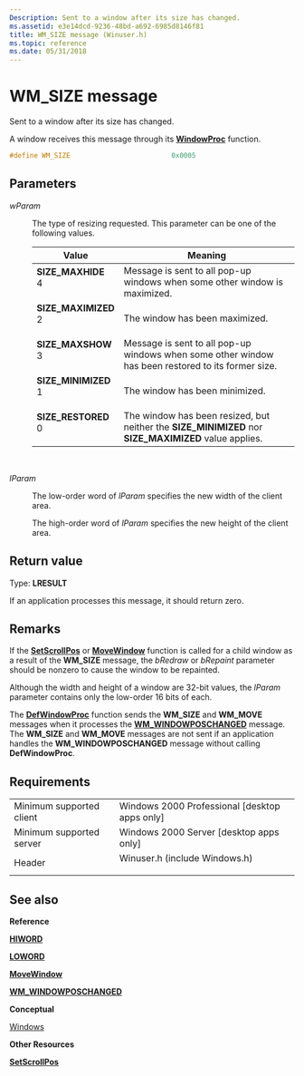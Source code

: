 ```yaml
---
Description: Sent to a window after its size has changed.
ms.assetid: e3e14dcd-9236-48bd-a692-6985d8146f81
title: WM_SIZE message (Winuser.h)
ms.topic: reference
ms.date: 05/31/2018
---
```


# WM\_SIZE message

Sent to a window after its size has changed.

A window receives this message through its [**WindowProc**](https://msdn.microsoft.com/library/ms633573(v=VS.85).aspx) function.


```C++
#define WM_SIZE                         0x0005
```



## Parameters

<dl> <dt>

*wParam* 
</dt> <dd>

The type of resizing requested. This parameter can be one of the following values.



| Value                                                                                                                                                                                                                   | Meaning                                                                                                            |
|-------------------------------------------------------------------------------------------------------------------------------------------------------------------------------------------------------------------------|--------------------------------------------------------------------------------------------------------------------|
| <span id="SIZE_MAXHIDE"></span><span id="size_maxhide"></span><dl> <dt>**SIZE\_MAXHIDE**</dt> <dt>4</dt> </dl>       | Message is sent to all pop-up windows when some other window is maximized.<br/>                              |
| <span id="SIZE_MAXIMIZED"></span><span id="size_maximized"></span><dl> <dt>**SIZE\_MAXIMIZED**</dt> <dt>2</dt> </dl> | The window has been maximized.<br/>                                                                          |
| <span id="SIZE_MAXSHOW"></span><span id="size_maxshow"></span><dl> <dt>**SIZE\_MAXSHOW**</dt> <dt>3</dt> </dl>       | Message is sent to all pop-up windows when some other window has been restored to its former size.<br/>      |
| <span id="SIZE_MINIMIZED"></span><span id="size_minimized"></span><dl> <dt>**SIZE\_MINIMIZED**</dt> <dt>1</dt> </dl> | The window has been minimized.<br/>                                                                          |
| <span id="SIZE_RESTORED"></span><span id="size_restored"></span><dl> <dt>**SIZE\_RESTORED**</dt> <dt>0</dt> </dl>    | The window has been resized, but neither the **SIZE\_MINIMIZED** nor **SIZE\_MAXIMIZED** value applies.<br/> |



 

</dd> <dt>

*lParam* 
</dt> <dd>

The low-order word of *lParam* specifies the new width of the client area.

The high-order word of *lParam* specifies the new height of the client area.

</dd> </dl>

## Return value

Type: **LRESULT**

If an application processes this message, it should return zero.

## Remarks

If the [**SetScrollPos**](https://msdn.microsoft.com/library/Cc411085(v=MSDN.10).aspx) or [**MoveWindow**](https://msdn.microsoft.com/library/ms633534(v=VS.85).aspx) function is called for a child window as a result of the **WM\_SIZE** message, the *bRedraw* or *bRepaint* parameter should be nonzero to cause the window to be repainted.

Although the width and height of a window are 32-bit values, the *lParam* parameter contains only the low-order 16 bits of each.

The [**DefWindowProc**](https://msdn.microsoft.com/library/ms633572(v=VS.85).aspx) function
sends the **WM\_SIZE** and **WM\_MOVE** messages when it processes
the [**WM\_WINDOWPOSCHANGED**](wm-windowposchanged.md) message.
The **WM\_SIZE** and **WM\_MOVE** messages are not sent if an application handles
the **WM\_WINDOWPOSCHANGED** message without calling **DefWindowProc**.

## Requirements



|                                     |                                                                                                          |
|-------------------------------------|----------------------------------------------------------------------------------------------------------|
| Minimum supported client<br/> | Windows 2000 Professional \[desktop apps only\]<br/>                                               |
| Minimum supported server<br/> | Windows 2000 Server \[desktop apps only\]<br/>                                                     |
| Header<br/>                   | <dl> <dt>Winuser.h (include Windows.h)</dt> </dl> |



## See also

<dl> <dt>

**Reference**
</dt> <dt>

[**HIWORD**](https://msdn.microsoft.com/library/ms632657(v=VS.85).aspx)
</dt> <dt>

[**LOWORD**](https://msdn.microsoft.com/library/ms632659(v=VS.85).aspx)
</dt> <dt>

[**MoveWindow**](https://msdn.microsoft.com/library/ms633534(v=VS.85).aspx)
</dt> <dt>

[**WM\_WINDOWPOSCHANGED**](wm-windowposchanged.md)
</dt> <dt>

**Conceptual**
</dt> <dt>

[Windows](windows.md)
</dt> <dt>

**Other Resources**
</dt> <dt>

[**SetScrollPos**](https://msdn.microsoft.com/library/Cc411085(v=MSDN.10).aspx)
</dt> </dl>

 

 




